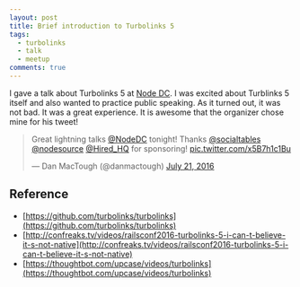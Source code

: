 ```yaml
---
layout: post
title: Brief introduction to Turbolinks 5
tags:
  - turbolinks
  - talk
  - meetup
comments: true
---
```


I gave a talk about Turbolinks 5 at [Node DC](https://www.meetup.com/node-dc/events/232620835/). I was excited about Turblinks 5 itself and also wanted to practice public speaking.
As it turned out, it was not bad. It was a great experience. It is awesome that the organizer chose mine for his tweet!

<blockquote class="twitter-tweet" data-lang="en"><p lang="en" dir="ltr">Great lightning talks <a href="https://twitter.com/NodeDC">@NodeDC</a> tonight! Thanks <a href="https://twitter.com/socialtables">@socialtables</a> <a href="https://twitter.com/NodeSource">@nodesource</a> <a href="https://twitter.com/Hired_HQ">@Hired_HQ</a> for sponsoring! <a href="https://t.co/x5B7h1c1Bu">pic.twitter.com/x5B7h1c1Bu</a></p>&mdash; Dan MacTough (@danmactough) <a href="https://twitter.com/danmactough/status/756272997057564673">July 21, 2016</a></blockquote>
<script async src="//platform.twitter.com/widgets.js" charset="utf-8"></script>

## Reference
+ [https://github.com/turbolinks/turbolinks](https://github.com/turbolinks/turbolinks)
+ [http://confreaks.tv/videos/railsconf2016-turbolinks-5-i-can-t-believe-it-s-not-native](http://confreaks.tv/videos/railsconf2016-turbolinks-5-i-can-t-believe-it-s-not-native)
+ [https://thoughtbot.com/upcase/videos/turbolinks](https://thoughtbot.com/upcase/videos/turbolinks)
